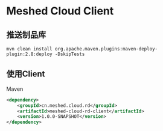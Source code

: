 # Meshed Cloud Client

## 推送制品库
```shell
mvn clean install org.apache.maven.plugins:maven-deploy-plugin:2.8:deploy -DskipTests
```

## 使用Client
Maven
```xml
<dependency>
    <groupId>cn.meshed.cloud.rd</groupId>
    <artifactId>meshed-cloud-rd-client</artifactId>
    <version>1.0.0-SNAPSHOT</version>
</dependency>
```